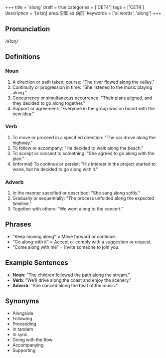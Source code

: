 +++
title = 'along'
draft = true
categories = ['CET4']
tags = ['CET4']
description = '[əˈlɔŋ] prep.沿着 ad.向前'
keywords = ['ai words', 'along']
+++

## Pronunciation
/əˈlɒŋ/

## Definitions
### Noun
1. A direction or path taken; course: "The river flowed along the valley."
2. Continuity or progression in time: "She listened to the music playing along."
3. Concurrency or simultaneous occurrence: "Their plans aligned, and they decided to go along together."
4. Support or agreement: "Everyone in the group was on board with the new idea."

### Verb
1. To move or proceed in a specified direction: "The car drove along the highway."
2. To follow or accompany: "He decided to walk along the beach."
3. To accept or consent to something: "She agreed to go along with the plan."
4. (informal) To continue or persist: "His interest in the project started to wane, but he decided to go along with it."

### Adverb
1. In the manner specified or described: "She sang along softly."
2. Gradually or sequentially: "The process unfolded along the expected timeline."
3. Together with others: "We went along to the concert."

## Phrases
- "Keep moving along" = Move forward or continue.
- "Go along with it" = Accept or comply with a suggestion or request.
- "Come along with me" = Invite someone to join you.

## Example Sentences
- **Noun**: "The children followed the path along the stream."
- **Verb**: "We'll drive along the coast and enjoy the scenery."
- **Adverb**: "She danced along the beat of the music."

## Synonyms
- Alongside
- Following
- Proceeding
- In tandem
- In sync
- Going with the flow
- Accompanying
- Supporting
